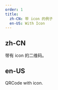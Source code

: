 ```yaml
---
order: 1
title:
  zh-CN: 带 icon 的例子
  en-US: With Icon
---
```


## zh-CN

带有 icon 的二维码。

## en-US

QRCode with icon.
